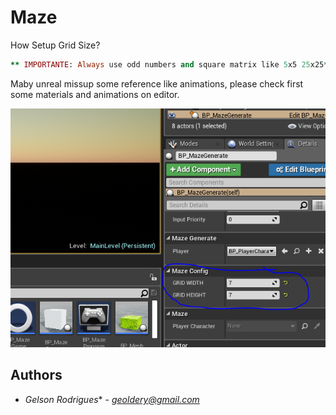 # Maze

How Setup Grid Size?

```ruby
** IMPORTANTE: Always use odd numbers and square matrix like 5x5 25x25**
```
 
Maby unreal missup some reference like animations, please check first some materials and animations on editor.


 ![alt text](https://github.com/dedogames/MazeProc/blob/master/Doc/imageDoc.PNG)

## Authors

* *Gelson Rodrigues** - *geoldery@gmail.com* 
 

 
